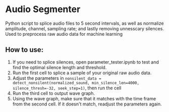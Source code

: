 # Audio Segmenter
Python script to splice audio files to 5 second intervals, as well as normalize amplitude, channel, sampling rate; and lastly removing unnesscary silences. Used to preprocess raw audio data for machine learning

## How to use:
1. If you need to splice silences, open parameter_tester.ipynb to test and find the optimal silence length and threshold.
2. Run the first cell to splice a sample of your original raw audio data.
3. Adjust the parameters in `nonsilent_data = detect_nonsilent(normalized_sound, min_silence_len=4000, silence_thresh=-32, seek_step=1)`, then run the cell
4. Run the third cell to output wave graph. 
5. Using the wave graph, make sure that it matches with the time frame from the second cell. If it doesn't match, readjust the parameters again.

